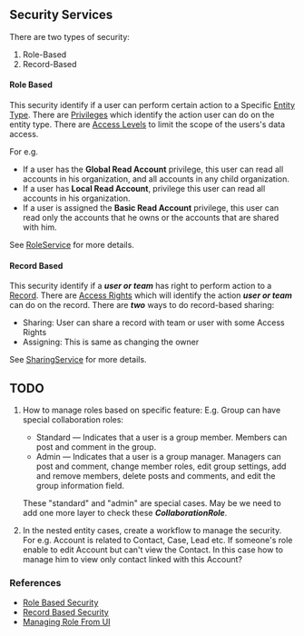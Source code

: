 ## Security Services
There are two types of security:
1. Role-Based
2. Record-Based

#### Role Based
This security identify if a user can perform certain action to a Specific [Entity Type](app/com/rew3/core/Entities.scala). There are [Privileges](app/com/rew3/security/Privilege.scala) which identify the action user can do on the entity type. There are [Access Levels](app/com/rew3/security/AccessLevel.scala) to limit the scope of the users's data access.

For e.g.
 * If a user has the **Global Read Account** privilege, this user can read all accounts in his organization, and all accounts in any child organization.
 * If a user has **Local Read Account**, privilege this user can read all accounts in his organization.
 * If a user is assigned the **Basic Read Account** privilege, this user can read only the accounts that he owns or the accounts that are shared with him.

See [RoleService](app/com/rew3/security/service/RoleService.scala) for more details.

#### Record Based
This security identify if a ***user or team*** has right to perform action to a [Record](app/com/rew3/core/Entity.scala). There are [Access Rights](app/com/rew3/security/AccessRights.scala) which will identify the action ***user or team*** can do on the record. There are ***two*** ways to do record-based sharing:
 * Sharing: User can share a record with team or user with some Access Rights
 * Assigning: This is same as changing the owner

See [SharingService](app/com/rew3/security/service/SharingService.scala) for more details.


## TODO
1. How to manage roles based on specific feature: E.g. Group can have special collaboration roles:
    * Standard — Indicates that a user is a group member. Members can post and comment in the group.
    * Admin — Indicates that a user is a group manager. Managers can post and comment, change member roles, edit group settings, add and remove members, delete posts and comments, and edit the group information field.

    These "standard" and "admin" are special cases. May be we need to add one more layer to check these ***CollaborationRole***.
2. In the nested entity cases, create a workflow to manage the security. For e.g. Account is related to Contact, Case, Lead etc. If someone's role enable to edit Account but can't view the Contact. In this case how to manage him to view only contact linked with this Account?

### References
* [Role Based Security](https://msdn.microsoft.com/en-us/library/gg334717.aspx)
* [Record Based Security](https://msdn.microsoft.com/en-us/library/gg334673.aspx)
* [Managing Role From UI](https://ukcrmguru.files.wordpress.com/2015/02/system-administrator-security-role.png)